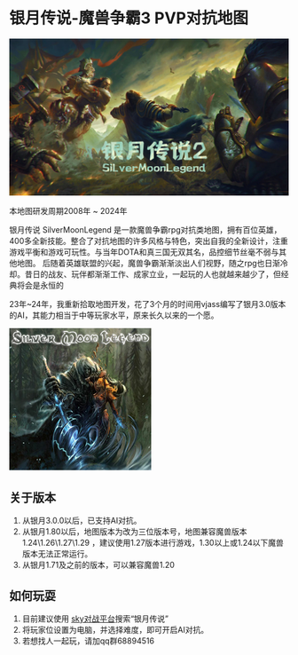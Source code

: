 # 银月传说-魔兽争霸3 PVP对抗地图
<img src="https://raw.githubusercontent.com/Moerj/SilverMoonLegend/main/banner.jpg"/>

本地图研发周期2008年 ~ 2024年<br>

银月传说 SilverMoonLegend 是一款魔兽争霸rpg对抗类地图，拥有百位英雄，400多全新技能。整合了对抗地图的许多风格与特色，突出自我的全新设计，注重游戏平衡和游戏可玩性。与当年DOTA和真三国无双其名，品控细节丝毫不弱与其他地图。
后随着英雄联盟的兴起，魔兽争霸渐渐淡出人们视野，随之rpg也日渐冷却。昔日的战友、玩伴都渐渐工作、成家立业，一起玩的人也就越来越少了，但经典将会是永恒的<br>

23年~24年，我重新拾取地图开发，花了3个月的时间用vjass编写了银月3.0版本的AI，其能力相当于中等玩家水平，原来长久以来的一个愿。<br>

<img src="https://github.com/Moerj/SilverMoonLegend/blob/main/cover.jpg"/>

## 关于版本
1. 从银月3.0.0以后，已支持AI对抗。
2. 从银月1.80以后，地图版本为改为三位版本号，地图兼容魔兽版本 1.24\1.26\1.27\1.29 ，建议使用1.27版本进行游戏，1.30以上或1.24以下魔兽版本无法正常运行。
3. 从银月1.71及之前的版本，可以兼容魔兽1.20

## 如何玩耍
1. 目前建议使用 <a href="https://skywar3.com/" target="_blank">sky对战平台</a>搜索“银月传说”
2. 将玩家位设置为电脑，并选择难度，即可开启AI对抗。
3. 若想找人一起玩，请加qq群68894516
